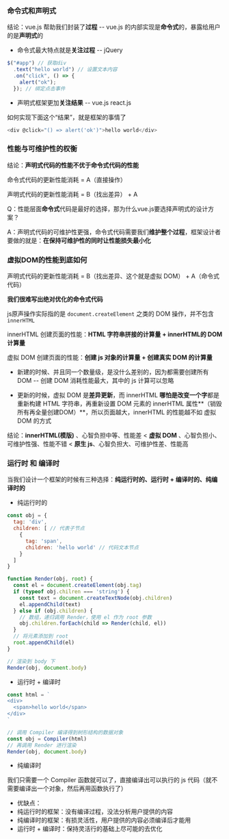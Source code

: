 ### 命令式和声明式

结论：vue.js 帮助我们封装了**过程**  --  vue.js 的内部实现是**命令式**的，暴露给用户的是**声明式**的

- 命令式最大特点就是**关注过程** -- jQuery

```js
$("#app") // 获取div
  .text("hello world") // 设置文本内容
  .on("click", () => {
    alert("ok");
  }); // 绑定点击事件
```

- 声明式框架更加**关注结果** -- vue.js react.js

如何实现下面这个“结果”，就是框架的事情了

```js
<div @click="() => alert('ok')">hello world</div>
```

### 性能与可维护性的权衡

结论：**声明式代码的性能不优于命令式代码的性能**

命令式代码的更新性能消耗 = A（直接操作）

声明式代码的更新性能消耗 = B（找出差异） + A

Q：性能层面**命令式**代码是最好的选择，那为什么vue.js要选择声明式的设计方案？

A：声明式代码的可维护性更强，命令式代码需要我们**维护整个过程**，框架设计者要做的就是：**在保持可维护性的同时让性能损失最小化**


### 虚拟DOM的性能到底如何

声明式代码的更新性能消耗 = B（找出差异、这个就是虚拟 DOM） + A（命令式代码）

**我们很难写出绝对优化的命令式代码**

js原声操作实际指的是 `document.createElement` 之类的 DOM 操作，并不包含 `innerHTML`

innerHTML 创建页面的性能：**HTML 字符串拼接的计算量 + innerHTML的 DOM 计算量**

虚拟 DOM 创建页面的性能：**创建 js 对象的计算量 + 创建真实 DOM 的计算量**

- 新建的时候、并且同一个数量级，是没什么差别的，因为都需要创建所有 DOM -- 创建 DOM 消耗性能最大，其中的 js 计算可以忽略

- 更新的时候，虚拟 DOM 是**差异更新**，而 innerHTML **哪怕是改变一个字**都是 重新构建 HTML 字符串，再重新设置 DOM 元素的 innerHTML 属性**（销毁所有再全量创建DOM）**，所以页面越大，innerHTML 的性能越不如 虚拟 DOM 的方式

结论：**innerHTML(模版)** 、心智负担中等、性能差 < **虚拟 DOM** 、心智负担小、可维护性强、性能不错 < **原生 js**、心智负担大、可维护性差、性能高


### 运行时 和 编译时

当我们设计一个框架的时候有三种选择：**纯运行时的、运行时 + 编译时的、纯编译时的**

- 纯运行时的

```js
const obj = {
  tag: 'div',
  children: [ // 代表子节点
    {
      tag: 'span', 
      children: 'hello world' // 代码文本节点
    }
  ]
}

function Render(obj, root) {
  const el = document.createElement(obj.tag)
  if (typeof obj.chilren === 'string') {
    const text = document.createTextNode(obj.children)
    el.appendChild(text)
  } else if (obj.children) {
    // 数组，递归调用 Render，使用 el 作为 root 参数
    obj.children.forEach(child => Render(child, el))
  }
  // 将元素添加到 root
  root.appendChild(el)
}
```

```js
// 渲染到 body 下
Render(obj, document.body)
```

- 运行时 + 编译时

```js
const html = `
<div>
  <span>hello world</span>
</div>
`

// 调用 Compiler 编译得到树形结构的数据对象
const obj = Compiler(html)
// 再调用 Render 进行渲染
Render(obj, document.body)
```

- 纯编译时

我们只需要一个 Compiler 函数就可以了，直接编译出可以执行的 js 代码（就不需要编译出一个对象，然后再用函数执行了）

- 优缺点：
 - 纯运行时的框架：没有编译过程，没法分析用户提供的内容
 - 纯编译时的框架：有损灵活性，用户提供的内容必须编译后才能用
 - 运行时 + 编译时：保持灵活行的基础上尽可能的去优化